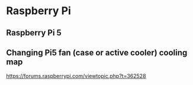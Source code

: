 # Raspberry Pi

## Raspberry Pi 5

## Changing Pi5 fan (case or active cooler) cooling map
https://forums.raspberrypi.com/viewtopic.php?t=362528
